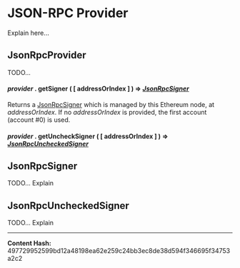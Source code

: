 
JSON-RPC Provider
=================


Explain here...


JsonRpcProvider
---------------


TODO...


#### *provider* . **getSigner** (  [ addressOrIndex ]  )  **=>** *[JsonRpcSigner](./)*

Returns a [JsonRpcSigner](./) which is managed by this Ethereum node, at
*addressOrIndex*. If no *addressOrIndex* is provided, the first
account (account #0) is used.




#### *provider* . **getUncheckSigner** (  [ addressOrIndex ]  )  **=>** *[JsonRpcUncheckedSigner](./)*






JsonRpcSigner
-------------


TODO... Explain


JsonRpcUncheckedSigner
----------------------


TODO... Explain



-----
**Content Hash:** 497729952599bd12a48198ea62e259c24bb3ec8de38d594f346695f34753a2c2